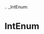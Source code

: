 [//]: # (THE CONTENT BELOW IS GENERATED. DO NOT EDIT.)
.. _IntEnum:

# IntEnum
[//]: # (ADD YOUR NOTES BELOW. THESE WILL BE PICKED EVERY TIME THE DOCS ARE REGENERATED. //end)
